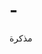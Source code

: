 # -
مذكرة<meta name="google-site-verification" content="JvAg1IXcs-SeKrcqy7-p_O6sfuyVwm52AvRboXNGIZw" />
